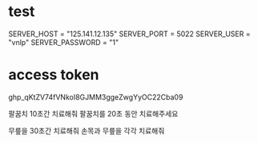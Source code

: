 # test

SERVER_HOST = "125.141.12.135"
SERVER_PORT = 5022
SERVER_USER = "vnlp"
SERVER_PASSWORD = "1"

# access token
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

팔꿈치 10초간 치료해줘
팔꿈치를 20초 동안 치료해주세요

무릎을 30초간 치료해줘
손목과 무릎을 각각 치료해줘
